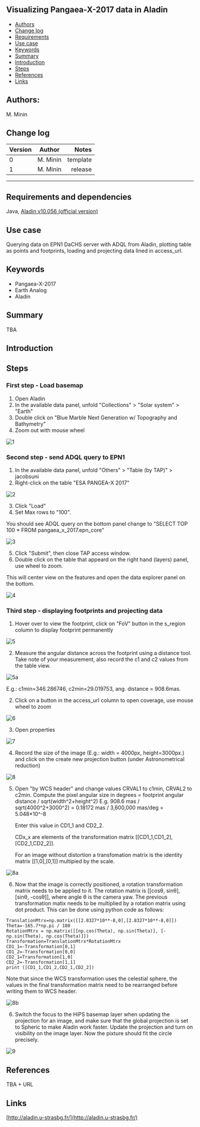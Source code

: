 ## Visualizing Pangaea-X-2017 data in Aladin

* [Authors](#authors)
* [Change log](#change-log)
* [Requirements](#requirements-and-dependencies)
* [Use case](#use-case)
* [Keywords](#keywords)
* [Summary](#summary)
* [Introduction](#introduction)
* [Steps](#steps)
* [References](#references)
* [Links](#links)

## Authors:

M. Minin

## Change log

| Version       | Author        | Notes     |
| ------------- |:-------------:| -----:    |
| 0             | M. Minin      | template  |
| 1             | M. Minin      | release   |

* * *

## Requirements and dependencies
 Java, [Aladin v10.056 (official version)](http://aladin.u-strasbg.fr/java/nph-aladin.pl?frame=downloading)

## Use case
Querying data on EPN1 DaCHS server with ADQL from Aladin, plotting table as points and footprints, loading and projecting data lined in access_url.

## Keywords
* Pangaea-X-2017
* Earth Analog 
* Aladin

## Summary
TBA

## Introduction

## Steps

### First step - Load basemap
1. Open Aladin
2. In the available data panel, unfold "Collections" > "Solar system" > "Earth" 
3. Double click on "Blue Marble Next Generation w/ Topography and Bathymetry"
4. Zoom out with mouse wheel

![1](https://raw.githubusercontent.com/epn-vespa/tutorials/master/Aladin-Earth-Analog/img/1_Aladin_Earth_Analog_small.png)

### Second step - send ADQL query to EPN1
1. In the available data panel, unfold "Others" > "Table (by TAP)" > jacobsuni
2. Right-click on the table "ESA PANGEA-X 2017"

  ![2](https://raw.githubusercontent.com/epn-vespa/tutorials/master/Aladin-Earth-Analog/img/B-2_Aladin_Earth_Analog_small.png)
  
3. Click "Load" 
4. Set Max rows to "100".

  You should see ADQL query on the bottom panel change to "SELECT TOP 100 * FROM pangaea_x_2017.epn_core"
  
  ![3](https://raw.githubusercontent.com/epn-vespa/tutorials/master/Aladin-Earth-Analog/img/B-3_Aladin_Earth_Analog.png)
  
5. Click "Submit", then close TAP access window.
6. Double click on the table that appeard on the right hand (layers) panel, use wheel to zoom.

  This will center view on the features and open the data explorer panel on the bottom.
  
  ![4](https://raw.githubusercontent.com/epn-vespa/tutorials/master/Aladin-Earth-Analog/img/B-4_Aladin_Earth_Analog_small.png)

### Third step - displaying footprints and projecting data

1. Hover over to view the footprint, click on "FoV" button in the s_region column to display footprint permanently

  ![5](https://raw.githubusercontent.com/epn-vespa/tutorials/master/Aladin-Earth-Analog/img/B-5_Aladin_Earth_Analog_small.png)
  
2. Measure the angular distance across the footprint using a distance tool. Take note of your measurement, also record the c1 and c2 values from the table view.

  ![5a](https://raw.githubusercontent.com/epn-vespa/tutorials/master/Aladin-Earth-Analog/img/B-5a_Aladin_Earth_Analog.png)
  
  E.g.: c1min=346.286746, c2min=29.019753, ang. distance = 908.6mas.
  
2. Click on a button in the access_url column to open coverage, use mouse wheel to zoom

  ![6](https://raw.githubusercontent.com/epn-vespa/tutorials/master/Aladin-Earth-Analog/img/6_Aladin_Earth_Analog_small.png)
  
3. Open properties

  ![7](https://raw.githubusercontent.com/epn-vespa/tutorials/master/Aladin-Earth-Analog/img/7_Aladin_Earth_Analog.png)
  

4. Record the size of the image (E.g.: width = 4000px, height=3000px.) and click on the create new projection button (under Astronometrical reduction)

  ![8](https://raw.githubusercontent.com/epn-vespa/tutorials/master/Aladin-Earth-Analog/img/8_Aladin_Earth_Analog.png)
  
5. Open "by WCS header" and change values CRVAL1 to c1min, CRVAL2 to c2min.
   Compute the pixel angular size in degrees = footprint angular distance / sqrt(width^2+height^2)
   E.g. 908.6 mas / sqrt(4000^2+3000^2) = 0.18172 mas / 3,600,000 mas/deg = 5.048*10^-8
   
   Enter this value in CD1_1 and CD2_2. 

   CDx_x are elements of the transformation matrix [[CD1_1,CD1_2],[CD2_1,CD2_2]]. 
  
   For an image without distortion a transfomation matrix is the identity matrix [[1,0],[0,1]] multipied by the scale. 
   
  ![8a](https://raw.githubusercontent.com/epn-vespa/tutorials/master/Aladin-Earth-Analog/img/8a_Aladin_Earth_Analog.png)
   
6. Now that the image is correctly positioned, a rotation transformation matrix needs to be applied to it.
   The rotation matrix is [[cosθ, sinθ], [sinθ, -cosθ]], where angle θ is the camera yaw.
   The previous transformation matix needs to be multiplied by a rotation matrix using dot product.
   This can be done using python code as follows:
```
TranslationMtrx=np.matrix([[2.8327*10**-8,0],[2.8327*10**-8,0]])
Theta=-165.7*np.pi / 180
RotationMtrx = np.matrix([[np.cos(Theta), np.sin(Theta)], [-np.sin(Theta), np.cos(Theta)]])
Transformation=TranslationMtrx*RotationMtrx
CD1_1=-Transformation[0,1]
CD1_2=-Transformation[0,0]
CD2_1=Transformation[1,0]
CD2_2=-Transformation[1,1]
print ([CD1_1,CD1_2,CD2_1,CD2_2])
```
Note that since the WCS transformation uses the celestial sphere, the values in the final transformation matrix need to be rearranged before writing them to WCS header.

  ![8b](https://raw.githubusercontent.com/epn-vespa/tutorials/master/Aladin-Earth-Analog/img/B-8b_Aladin_Earth_Analog.png)

6. Switch the focus to the HiPS basemap layer when updating the projection for an image, and make sure that the global projection is set to Spheric to make Aladin work faster. Update the projection and turn on visibility on the image layer.
Now the pixture should fit the circle precisely.

  ![9](https://raw.githubusercontent.com/epn-vespa/tutorials/master/Aladin-Earth-Analog/img/B-9_Aladin_Earth_Analog_small.png)

## References

TBA + URL


## Links
[http://aladin.u-strasbg.fr/](http://aladin.u-strasbg.fr/)

